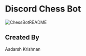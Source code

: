 # Discord Chess Bot

![ChessBotREADME](https://user-images.githubusercontent.com/70193139/120527192-ac211e00-c39f-11eb-9a4c-d8373f8cd5ee.gif)


## Created By
Aadarsh Krishnan
